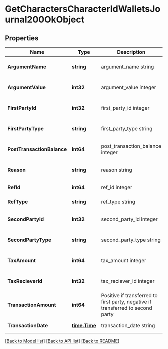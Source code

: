 # GetCharactersCharacterIdWalletsJournal200OkObject

## Properties
Name | Type | Description | Notes
------------ | ------------- | ------------- | -------------
**ArgumentName** | **string** | argument_name string | [optional] [default to null]
**ArgumentValue** | **int32** | argument_value integer | [optional] [default to null]
**FirstPartyId** | **int32** | first_party_id integer | [optional] [default to null]
**FirstPartyType** | **string** | first_party_type string | [optional] [default to null]
**PostTransactionBalance** | **int64** | post_transaction_balance integer | [optional] [default to null]
**Reason** | **string** | reason string | [optional] [default to null]
**RefId** | **int64** | ref_id integer | [default to null]
**RefType** | **string** | ref_type string | [default to null]
**SecondPartyId** | **int32** | second_party_id integer | [optional] [default to null]
**SecondPartyType** | **string** | second_party_type string | [optional] [default to null]
**TaxAmount** | **int64** | tax_amount integer | [optional] [default to null]
**TaxRecieverId** | **int32** | tax_reciever_id integer | [optional] [default to null]
**TransactionAmount** | **int64** | Positive if transferred to first party, negative if transferred to second party | [optional] [default to null]
**TransactionDate** | [**time.Time**](time.Time.md) | transaction_date string | [default to null]

[[Back to Model list]](../README.md#documentation-for-models) [[Back to API list]](../README.md#documentation-for-api-endpoints) [[Back to README]](../README.md)


